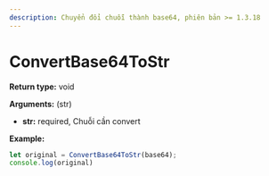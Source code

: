 ```yaml
---
description: Chuyển đổi chuỗi thành base64, phiên bản >= 1.3.18
---
```


# ConvertBase64ToStr

**Return type:** void

**Arguments:** (str)

* **str:** required, Chuỗi cần convert

**Example:**

```javascript
let original = ConvertBase64ToStr(base64);
console.log(original)
```
